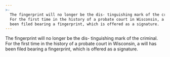 ```yaml
---
>-
  The fingerprint will no longer be the dis- tinguishing mark of the criminal.
  For the first time in the history of a probate court in Wisconsin, a will has
  been filed bearing a fingerprint, which is offered as a signature.
---
```


The fingerprint will no longer be the dis- tinguishing mark of the criminal. For the first time in the history of a probate court in Wisconsin, a will has been filed bearing a fingerprint, which is offered as a signature.